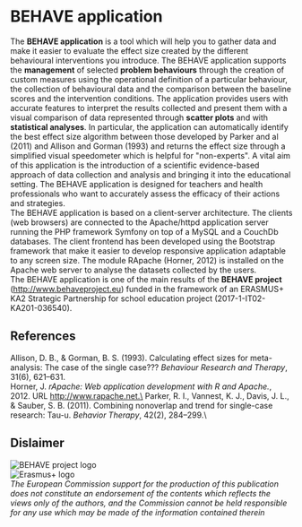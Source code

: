 BEHAVE application
======
The **BEHAVE application** is a tool which will help you to gather data and make it easier to evaluate the effect size created by the different behavioural interventions you introduce. The BEHAVE application supports the **management** of selected **problem behaviours** through the creation of custom measures using the operational definition of a particular behaviour, the collection of behavioural data and the comparison between the baseline scores and the intervention conditions. The application provides users with accurate features to interpret the results collected and present them with a visual comparison of data represented through **scatter plots** and with **statistical analyses**. In particular, the application can automatically identify the best effect size algorithm between those developed by Parker and al (2011) and Allison and Gorman (1993) and returns the effect size through a simplified visual speedometer which is helpful for "non-experts". A vital aim of this application is the introduction of a scientific evidence-based approach of data collection and analysis and bringing it into the educational setting. The BEHAVE application is designed for teachers and health professionals who want to accurately assess the efficacy of their actions and strategies.      
The BEHAVE application is based on a client-server architecture. The clients (web browsers) are connected to the Apache/httpd application server running the PHP framework Symfony on top of a MySQL and a CouchDb databases. The client frontend has been developed using the Bootstrap framework that make it easier to develop responsive application adaptable to any screen size. The module RApache (Horner, 2012) is installed on the Apache web server to analyse the datasets collected by the users.   
The BEHAVE application is one of the main results of the **BEHAVE project** (http://www.behaveproject.eu) funded in the framework of an ERASMUS+ KA2 Strategic Partnership for school education project (2017-1-IT02-KA201-036540). 

References
----
Allison, D. B., & Gorman, B. S. (1993). Calculating effect sizes for meta-analysis: The case of the single case??? _Behaviour Research and Therapy_, 31(6), 621–631.\
Horner, J. _rApache: Web application development with R and Apache._, 2012. URL http://www.rapache.net.\
Parker, R. I., Vannest, K. J., Davis, J. L., & Sauber, S. B. (2011). Combining nonoverlap and trend for single-case research: Tau-u. _Behavior Therapy_, 42(2), 284–299.\

Dislaimer
----
![BEHAVE project logo](https://www.behaveproject.eu/images/logobehave.png)   
![Erasmus+ logo](https://eacea.ec.europa.eu/sites/eacea-site/files/logosbeneficaireserasmusright_en_0.jpg)    
_The European Commission support for the production of this publication does not constitute an endorsement of the contents which reflects the views only of the authors, and the Commission cannot be held responsible for any use which may be made of the information contained therein_    


